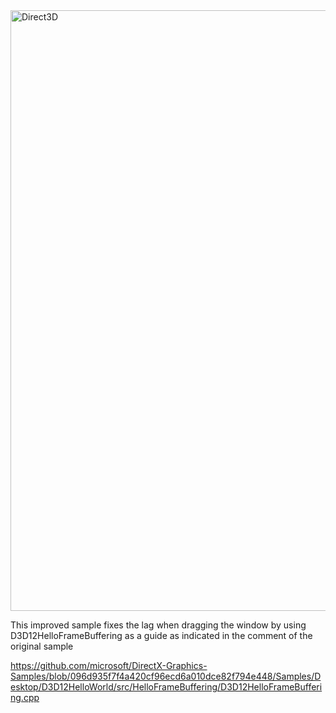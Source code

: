 <img width="961" alt="Direct3D" src="https://user-images.githubusercontent.com/9845234/135175699-81e77483-388b-4d5b-abdc-786c5eb193ad.png">


This improved sample fixes the lag when dragging the window by using D3D12HelloFrameBuffering as a guide as indicated in the comment of the original sample

https://github.com/microsoft/DirectX-Graphics-Samples/blob/096d935f7f4a420cf96ecd6a010dce82f794e448/Samples/Desktop/D3D12HelloWorld/src/HelloFrameBuffering/D3D12HelloFrameBuffering.cpp